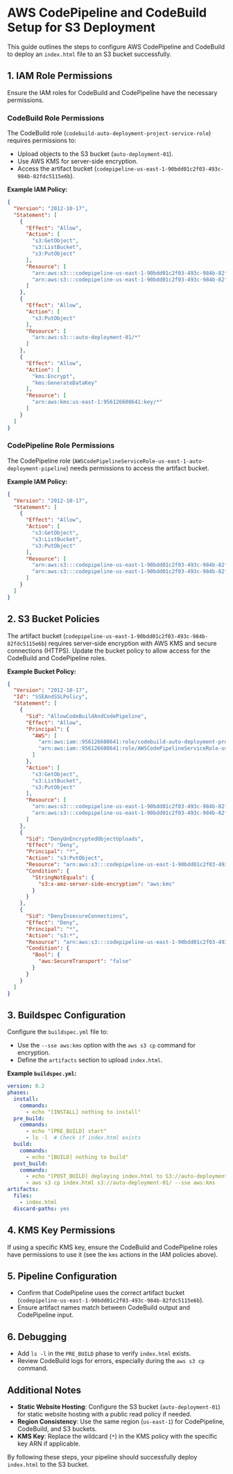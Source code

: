 # AWS CodePipeline and CodeBuild Setup for S3 Deployment

This guide outlines the steps to configure AWS CodePipeline and CodeBuild to deploy an `index.html` file to an S3 bucket successfully.

## 1. IAM Role Permissions
Ensure the IAM roles for CodeBuild and CodePipeline have the necessary permissions.

### CodeBuild Role Permissions
The CodeBuild role (`codebuild-auto-deployment-project-service-role`) requires permissions to:
- Upload objects to the S3 bucket (`auto-deployment-01`).
- Use AWS KMS for server-side encryption.
- Access the artifact bucket (`codepipeline-us-east-1-90bdd01c2f03-493c-984b-82fdc5115e6b`).

**Example IAM Policy:**
```json
{
  "Version": "2012-10-17",
  "Statement": [
    {
      "Effect": "Allow",
      "Action": [
        "s3:GetObject",
        "s3:ListBucket",
        "s3:PutObject"
      ],
      "Resource": [
        "arn:aws:s3:::codepipeline-us-east-1-90bdd01c2f03-493c-984b-82fdc5115e6b",
        "arn:aws:s3:::codepipeline-us-east-1-90bdd01c2f03-493c-984b-82fdc5115e6b/*"
      ]
    },
    {
      "Effect": "Allow",
      "Action": [
        "s3:PutObject"
      ],
      "Resource": [
        "arn:aws:s3:::auto-deployment-01/*"
      ]
    },
    {
      "Effect": "Allow",
      "Action": [
        "kms:Encrypt",
        "kms:GenerateDataKey"
      ],
      "Resource": [
        "arn:aws:kms:us-east-1:956126608641:key/*"
      ]
    }
  ]
}
```

### CodePipeline Role Permissions
The CodePipeline role (`AWSCodePipelineServiceRole-us-east-1-auto-deployment-pipeline`) needs permissions to access the artifact bucket.

**Example IAM Policy:**
```json
{
  "Version": "2012-10-17",
  "Statement": [
    {
      "Effect": "Allow",
      "Action": [
        "s3:GetObject",
        "s3:ListBucket",
        "s3:PutObject"
      ],
      "Resource": [
        "arn:aws:s3:::codepipeline-us-east-1-90bdd01c2f03-493c-984b-82fdc5115e6b",
        "arn:aws:s3:::codepipeline-us-east-1-90bdd01c2f03-493c-984b-82fdc5115e6b/*"
      ]
    }
  ]
}
```

## 2. S3 Bucket Policies
The artifact bucket (`codepipeline-us-east-1-90bdd01c2f03-493c-984b-82fdc5115e6b`) requires server-side encryption with AWS KMS and secure connections (HTTPS). Update the bucket policy to allow access for the CodeBuild and CodePipeline roles.

**Example Bucket Policy:**
```json
{
  "Version": "2012-10-17",
  "Id": "SSEAndSSLPolicy",
  "Statement": [
    {
      "Sid": "AllowCodeBuildAndCodePipeline",
      "Effect": "Allow",
      "Principal": {
        "AWS": [
          "arn:aws:iam::956126608641:role/codebuild-auto-deployment-project-service-role",
          "arn:aws:iam::956126608641:role/AWSCodePipelineServiceRole-us-east-1-auto-deployment-pipeline"
        ]
      },
      "Action": [
        "s3:GetObject",
        "s3:ListBucket",
        "s3:PutObject"
      ],
      "Resource": [
        "arn:aws:s3:::codepipeline-us-east-1-90bdd01c2f03-493c-984b-82fdc5115e6b",
        "arn:aws:s3:::codepipeline-us-east-1-90bdd01c2f03-493c-984b-82fdc5115e6b/*"
      ]
    },
    {
      "Sid": "DenyUnEncryptedObjectUploads",
      "Effect": "Deny",
      "Principal": "*",
      "Action": "s3:PutObject",
      "Resource": "arn:aws:s3:::codepipeline-us-east-1-90bdd01c2f03-493c-984b-82fdc5115e6b/*",
      "Condition": {
        "StringNotEquals": {
          "s3:x-amz-server-side-encryption": "aws:kms"
        }
      }
    },
    {
      "Sid": "DenyInsecureConnections",
      "Effect": "Deny",
      "Principal": "*",
      "Action": "s3:*",
      "Resource": "arn:aws:s3:::codepipeline-us-east-1-90bdd01c2f03-493c-984b-82fdc5115e6b/*",
      "Condition": {
        "Bool": {
          "aws:SecureTransport": "false"
        }
      }
    }
  ]
}
```

## 3. Buildspec Configuration
Configure the `buildspec.yml` file to:
- Use the `--sse aws:kms` option with the `aws s3 cp` command for encryption.
- Define the `artifacts` section to upload `index.html`.

**Example `buildspec.yml`:**
```yaml
version: 0.2
phases:
  install:
    commands:
      - echo "[INSTALL] nothing to install"
  pre_build:
    commands:
      - echo "[PRE_BUILD] start"
      - ls -l  # Check if index.html exists
  build:
    commands:
      - echo "[BUILD] nothing to build"
  post_build:
    commands:
      - echo "[POST_BUILD] deploying index.html to S3://auto-deployment-01/"
      - aws s3 cp index.html s3://auto-deployment-01/ --sse aws:kms
artifacts:
  files:
    - index.html
  discard-paths: yes
```

## 4. KMS Key Permissions
If using a specific KMS key, ensure the CodeBuild and CodePipeline roles have permissions to use it (see the `kms` actions in the IAM policies above).

## 5. Pipeline Configuration
- Confirm that CodePipeline uses the correct artifact bucket (`codepipeline-us-east-1-90bdd01c2f03-493c-984b-82fdc5115e6b`).
- Ensure artifact names match between CodeBuild output and CodePipeline input.

## 6. Debugging
- Add `ls -l` in the `PRE_BUILD` phase to verify `index.html` exists.
- Review CodeBuild logs for errors, especially during the `aws s3 cp` command.

## Additional Notes
- **Static Website Hosting**: Configure the S3 bucket (`auto-deployment-01`) for static website hosting with a public read policy if needed.
- **Region Consistency**: Use the same region (`us-east-1`) for CodePipeline, CodeBuild, and S3 buckets.
- **KMS Key**: Replace the wildcard (`*`) in the KMS policy with the specific key ARN if applicable.

By following these steps, your pipeline should successfully deploy `index.html` to the S3 bucket.
